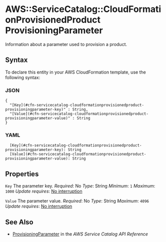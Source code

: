 # AWS::ServiceCatalog::CloudFormationProvisionedProduct ProvisioningParameter<a name="aws-properties-servicecatalog-cloudformationprovisionedproduct-provisioningparameter"></a>

Information about a parameter used to provision a product\.

## Syntax<a name="aws-properties-servicecatalog-cloudformationprovisionedproduct-provisioningparameter-syntax"></a>

To declare this entity in your AWS CloudFormation template, use the following syntax:

### JSON<a name="aws-properties-servicecatalog-cloudformationprovisionedproduct-provisioningparameter-syntax.json"></a>

```
{
  "[Key](#cfn-servicecatalog-cloudformationprovisionedproduct-provisioningparameter-key)" : String,
  "[Value](#cfn-servicecatalog-cloudformationprovisionedproduct-provisioningparameter-value)" : String
}
```

### YAML<a name="aws-properties-servicecatalog-cloudformationprovisionedproduct-provisioningparameter-syntax.yaml"></a>

```
  [Key](#cfn-servicecatalog-cloudformationprovisionedproduct-provisioningparameter-key): String
  [Value](#cfn-servicecatalog-cloudformationprovisionedproduct-provisioningparameter-value): String
```

## Properties<a name="aws-properties-servicecatalog-cloudformationprovisionedproduct-provisioningparameter-properties"></a>

`Key`  <a name="cfn-servicecatalog-cloudformationprovisionedproduct-provisioningparameter-key"></a>
The parameter key\.
*Required*: No
*Type*: String
*Minimum*: `1`
*Maximum*: `1000`
*Update requires*: [No interruption](https://docs.aws.amazon.com/AWSCloudFormation/latest/UserGuide/using-cfn-updating-stacks-update-behaviors.html#update-no-interrupt)

`Value`  <a name="cfn-servicecatalog-cloudformationprovisionedproduct-provisioningparameter-value"></a>
The parameter value\.
*Required*: No
*Type*: String
*Maximum*: `4096`
*Update requires*: [No interruption](https://docs.aws.amazon.com/AWSCloudFormation/latest/UserGuide/using-cfn-updating-stacks-update-behaviors.html#update-no-interrupt)

## See Also<a name="aws-properties-servicecatalog-cloudformationprovisionedproduct-provisioningparameter--seealso"></a>
+ [ProvisioningParameter](https://docs.aws.amazon.com/servicecatalog/latest/dg/API_ProvisioningParameter.html) in the *AWS Service Catalog API Reference*
